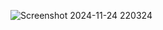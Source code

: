![Screenshot 2024-11-24 220324](https://github.com/user-attachments/assets/bd87df35-af3f-49e8-960e-df8b1c987bbb)
